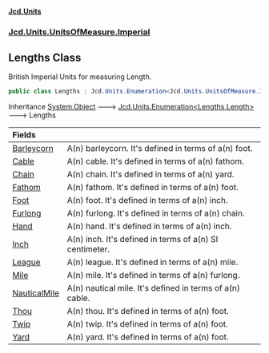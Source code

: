 #### [Jcd.Units](index.md 'index')
### [Jcd.Units.UnitsOfMeasure.Imperial](Jcd.Units.UnitsOfMeasure.Imperial.md 'Jcd.Units.UnitsOfMeasure.Imperial')

## Lengths Class

British Imperial Units for measuring Length.

```csharp
public class Lengths : Jcd.Units.Enumeration<Jcd.Units.UnitsOfMeasure.Imperial.Lengths, Jcd.Units.UnitTypes.Length>
```

Inheritance [System.Object](https://docs.microsoft.com/en-us/dotnet/api/System.Object 'System.Object') &#129106; [Jcd.Units.Enumeration&lt;](Jcd.Units.Enumeration_TEnumeration,T_.md 'Jcd.Units.Enumeration<TEnumeration,T>')[Lengths](Jcd.Units.UnitsOfMeasure.Imperial.Lengths.md 'Jcd.Units.UnitsOfMeasure.Imperial.Lengths')[,](Jcd.Units.Enumeration_TEnumeration,T_.md 'Jcd.Units.Enumeration<TEnumeration,T>')[Length](Jcd.Units.UnitTypes.Length.md 'Jcd.Units.UnitTypes.Length')[&gt;](Jcd.Units.Enumeration_TEnumeration,T_.md 'Jcd.Units.Enumeration<TEnumeration,T>') &#129106; Lengths

| Fields | |
| :--- | :--- |
| [Barleycorn](Jcd.Units.UnitsOfMeasure.Imperial.Lengths.Barleycorn.md 'Jcd.Units.UnitsOfMeasure.Imperial.Lengths.Barleycorn') | A(n) barleycorn. It's defined in terms of a(n) foot. |
| [Cable](Jcd.Units.UnitsOfMeasure.Imperial.Lengths.Cable.md 'Jcd.Units.UnitsOfMeasure.Imperial.Lengths.Cable') | A(n) cable. It's defined in terms of a(n) fathom. |
| [Chain](Jcd.Units.UnitsOfMeasure.Imperial.Lengths.Chain.md 'Jcd.Units.UnitsOfMeasure.Imperial.Lengths.Chain') | A(n) chain. It's defined in terms of a(n) yard. |
| [Fathom](Jcd.Units.UnitsOfMeasure.Imperial.Lengths.Fathom.md 'Jcd.Units.UnitsOfMeasure.Imperial.Lengths.Fathom') | A(n) fathom. It's defined in terms of a(n) foot. |
| [Foot](Jcd.Units.UnitsOfMeasure.Imperial.Lengths.Foot.md 'Jcd.Units.UnitsOfMeasure.Imperial.Lengths.Foot') | A(n) foot. It's defined in terms of a(n) inch. |
| [Furlong](Jcd.Units.UnitsOfMeasure.Imperial.Lengths.Furlong.md 'Jcd.Units.UnitsOfMeasure.Imperial.Lengths.Furlong') | A(n) furlong. It's defined in terms of a(n) chain. |
| [Hand](Jcd.Units.UnitsOfMeasure.Imperial.Lengths.Hand.md 'Jcd.Units.UnitsOfMeasure.Imperial.Lengths.Hand') | A(n) hand. It's defined in terms of a(n) inch. |
| [Inch](Jcd.Units.UnitsOfMeasure.Imperial.Lengths.Inch.md 'Jcd.Units.UnitsOfMeasure.Imperial.Lengths.Inch') | A(n) inch. It's defined in terms of a(n) SI centimeter. |
| [League](Jcd.Units.UnitsOfMeasure.Imperial.Lengths.League.md 'Jcd.Units.UnitsOfMeasure.Imperial.Lengths.League') | A(n) league. It's defined in terms of a(n) mile. |
| [Mile](Jcd.Units.UnitsOfMeasure.Imperial.Lengths.Mile.md 'Jcd.Units.UnitsOfMeasure.Imperial.Lengths.Mile') | A(n) mile. It's defined in terms of a(n) furlong. |
| [NauticalMile](Jcd.Units.UnitsOfMeasure.Imperial.Lengths.NauticalMile.md 'Jcd.Units.UnitsOfMeasure.Imperial.Lengths.NauticalMile') | A(n) nautical mile. It's defined in terms of a(n) cable. |
| [Thou](Jcd.Units.UnitsOfMeasure.Imperial.Lengths.Thou.md 'Jcd.Units.UnitsOfMeasure.Imperial.Lengths.Thou') | A(n) thou. It's defined in terms of a(n) foot. |
| [Twip](Jcd.Units.UnitsOfMeasure.Imperial.Lengths.Twip.md 'Jcd.Units.UnitsOfMeasure.Imperial.Lengths.Twip') | A(n) twip. It's defined in terms of a(n) foot. |
| [Yard](Jcd.Units.UnitsOfMeasure.Imperial.Lengths.Yard.md 'Jcd.Units.UnitsOfMeasure.Imperial.Lengths.Yard') | A(n) yard. It's defined in terms of a(n) foot. |
